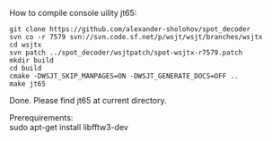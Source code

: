 How to compile console uility jt65:

```
git clone https://github.com/alexander-sholohov/spot_decoder
svn co -r 7579 svn://svn.code.sf.net/p/wsjt/wsjt/branches/wsjtx
cd wsjtx
svn patch ../spot_decoder/wsjtpatch/spot-wsjtx-r7579.patch 
mkdir build
cd build
cmake -DWSJT_SKIP_MANPAGES=ON -DWSJT_GENERATE_DOCS=OFF ..
make jt65
```

Done. Please find jt65 at current directory.  

Prerequirements:  
sudo apt-get install libfftw3-dev 

